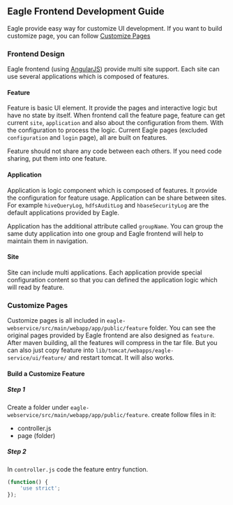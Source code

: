 <!--
{% comment %}
Licensed to the Apache Software Foundation (ASF) under one or more
contributor license agreements.  See the NOTICE file distributed with
this work for additional information regarding copyright ownership.
The ASF licenses this file to you under the Apache License, Version 2.0
(the "License"); you may not use this file except in compliance with
the License.  You may obtain a copy of the License at

http://www.apache.org/licenses/LICENSE-2.0

Unless required by applicable law or agreed to in writing, software
distributed under the License is distributed on an "AS IS" BASIS,
WITHOUT WARRANTIES OR CONDITIONS OF ANY KIND, either express or implied.
See the License for the specific language governing permissions and
limitations under the License.
{% endcomment %}
-->

Eagle Frontend Development Guide
-----------------------------------------------------
Eagle provide easy way for customize UI development.
If you want to build customize page, you can follow [Customize Pages](#customize-pages)

### Frontend Design
Eagle frontend (using [AngularJS](https://angularjs.org/)) provide multi site support. Each site can use several applications which is composed of features.

#### Feature
Feature is basic UI element. It provide the pages and interactive logic but have no state by itself.
When frontend call the feature page, feature can get current `site`, `application` and also about the configuration from them.
With the configuration to process the logic. Current Eagle pages (excluded `configuration` and `login` page), all are built on features.

Feature should not share any code between each others. If you need code sharing, put them into one feature.

#### Application
Application is logic component which is composed of features. It provide the configuration for feature usage.
Application can be share between sites.
For example `hiveQueryLog`, `hdfsAuditLog` and `hbaseSecurityLog` are the default applications provided by Eagle.

Application has the additional attribute called `groupName`.
You can group the same duty application into one group and Eagle frontend will help to maintain them in navigation.

#### Site
Site can include multi applications.
Each application provide special configuration content so that you can defined the application logic which will read by feature.

### Customize Pages
Customize pages is all included in `eagle-webservice/src/main/webapp/app/public/feature` folder.
You can see the original pages provided by Eagle frontend are also designed as `feature`.
After maven building, all the features will compress in the tar file.
But you can also just copy feature into `lib/tomcat/webapps/eagle-service/ui/feature/` and restart tomcat. It will also works.

#### Build a Customize Feature
##### Step 1
Create a folder under `eagle-webservice/src/main/webapp/app/public/feature`. create follow files in it:
* controller.js
* page (folder)

##### Step 2
In `controller.js` code the feature entry function.
``` javascript
(function() {
	'use strict';
});
```